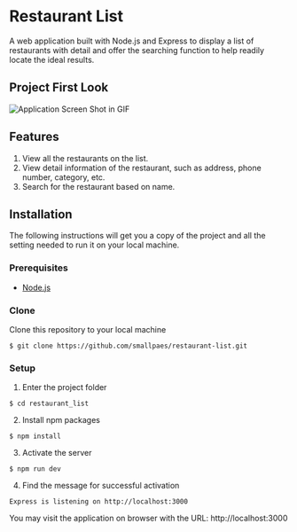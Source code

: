 # Restaurant List

A web application built with Node.js and Express to display a list of restaurants with detail and offer the searching function to help readily locate the ideal results.

## Project First Look
![Application Screen Shot in GIF](screen-shot.gif)


## Features
1. View all the restaurants on the list.
2. View detail information of the restaurant, such as address, phone number, category, etc.
3. Search for the restaurant based on name.

## Installation
The following instructions will get you a copy of the project and all the setting needed to run it on your local machine.


### Prerequisites

- [Node.js](https://nodejs.org/en/download/)

### Clone

Clone this repository to your local machine

```
$ git clone https://github.com/smallpaes/restaurant-list.git
```

### Setup

1. Enter the project folder

```
$ cd restaurant_list
```

2. Install npm packages

```
$ npm install
```

3. Activate the server 

```
$ npm run dev
```

4. Find the message for successful activation

```
Express is listening on http://localhost:3000
```
You may visit the application on browser with the URL: http://localhost:3000

